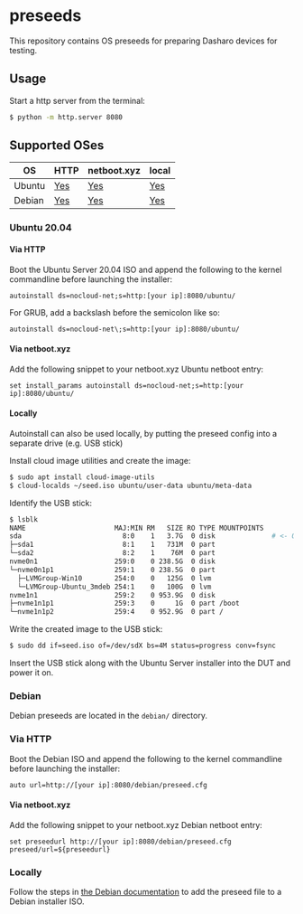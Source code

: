 # preseeds

This repository contains OS preseeds for preparing Dasharo devices for testing.

## Usage

Start a http server from the terminal:

```bash
$ python -m http.server 8080
```

## Supported OSes

| OS | HTTP | netboot.xyz | local |
| --- | --- | --- | --- |
| Ubuntu | [Yes](#via-http)   | [Yes](#via-netbootxyz)   | [Yes](#locally)   |
| Debian | [Yes](#via-http-1) | [Yes](#via-netbootxyz-1) | [Yes](#locally-1) |

### Ubuntu 20.04

#### Via HTTP

Boot the Ubuntu Server 20.04 ISO and append the following to the kernel
commandline before launching the installer:

```
autoinstall ds=nocloud-net;s=http:[your ip]:8080/ubuntu/
```

For GRUB, add a backslash before the semicolon like so:

```
autoinstall ds=nocloud-net\;s=http:[your ip]:8080/ubuntu/
```

#### Via netboot.xyz

Add the following snippet to your netboot.xyz Ubuntu netboot entry:

```
set install_params autoinstall ds=nocloud-net;s=http:[your ip]:8080/ubuntu/
```

#### Locally

Autoinstall can also be used locally, by putting the preseed config into a
separate drive (e.g. USB stick)

Install cloud image utilities and create the image:

```bash
$ sudo apt install cloud-image-utils
$ cloud-localds ~/seed.iso ubuntu/user-data ubuntu/meta-data
```

Identify the USB stick:

```bash
$ lsblk
NAME                      MAJ:MIN RM   SIZE RO TYPE MOUNTPOINTS
sda                         8:0    1   3.7G  0 disk              # <- Our USB stick
├─sda1                      8:1    1   731M  0 part
└─sda2                      8:2    1    76M  0 part
nvme0n1                   259:0    0 238.5G  0 disk
└─nvme0n1p1               259:1    0 238.5G  0 part
  ├─LVMGroup-Win10        254:0    0   125G  0 lvm
  └─LVMGroup-Ubuntu_3mdeb 254:1    0   100G  0 lvm
nvme1n1                   259:2    0 953.9G  0 disk
├─nvme1n1p1               259:3    0     1G  0 part /boot
└─nvme1n1p2               259:4    0 952.9G  0 part /
```

Write the created image to the USB stick:

```bash
$ sudo dd if=seed.iso of=/dev/sdX bs=4M status=progress conv=fsync
```

Insert the USB stick along with the Ubuntu Server installer into the DUT and
power it on.

### Debian

Debian preseeds are located in the `debian/` directory.

### Via HTTP

Boot the Debian ISO and append the following to the kernel commandline before
launching the installer:

```
auto url=http://[your ip]:8080/debian/preseed.cfg
```

#### Via netboot.xyz

Add the following snippet to your netboot.xyz Debian netboot entry:

```
set preseedurl http://[your ip]:8080/debian/preseed.cfg
preseed/url=${preseedurl}
```

### Locally

Follow the steps in [the Debian documentation](https://wiki.debian.org/DebianInstaller/Preseed/EditIso)
to add the preseed file to a Debian installer ISO.
